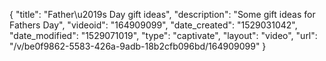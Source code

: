 {
    "title": "Father\u2019s Day gift ideas",
    "description": "Some gift ideas for Fathers Day",
    "videoid": "164909099",
    "date_created": "1529031042",
    "date_modified": "1529071019",
    "type": "captivate",
    "layout": "video",
    "url": "\/v\/be0f9862-5583-426a-9adb-18b2cfb096bd\/164909099"
}